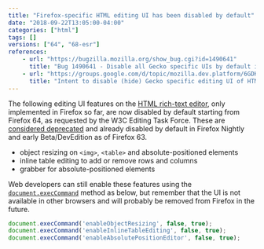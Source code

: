 ```yaml
---
title: "Firefox-specific HTML editing UI has been disabled by default"
date: "2018-09-22T13:05:00-04:00"
categories: ["html"]
tags: []
versions: ["64", "68-esr"]
references:
    - url: "https://bugzilla.mozilla.org/show_bug.cgi?id=1490641"
      title: "Bug 1490641 - Disable all Gecko specific UIs by default in release build"
    - url: "https://groups.google.com/d/topic/mozilla.dev.platform/6GDK3Kzu9q0/discussion"
      title: "Intent to disable (hide) Gecko specific editing UI of HTML editor by default"
---
```

The following editing UI features on the [HTML rich-text editor](https://developer.mozilla.org/docs/Web/Guide/HTML/Editable_content), only implemented in Firefox so far, are now disabled by default starting from Firefox 64, as requested by the W3C Editing Task Force. These are [considered deprecated](https://www.fxsitecompat.dev/en-CA/docs/2018/firefox-specific-html-editing-ui-has-been-deprecated/) and already disabled by default in Firefox Nightly and early Beta/DevEdition as of Firefox 63.

* object resizing on `<img>`, `<table>` and absolute-positioned elements
* inline table editing to add or remove rows and columns
* grabber for absolute-positioned elements

Web developers can still enable these features using the [`document.execCommand`](https://developer.mozilla.org/docs/Web/API/Document/execCommand) method as below, but remember that the UI is not available in other browsers and will probably be removed from Firefox in the future.

```js
document.execCommand('enableObjectResizing', false, true);
document.execCommand('enableInlineTableEditing', false, true);
document.execCommand('enableAbsolutePositionEditor', false, true);
```
